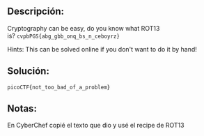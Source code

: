 ## Descripción:
Cryptography can be easy, do you know what ROT13 is? `cvpbPGS{abg_gbb_onq_bs_n_ceboyrz}`

Hints:
This can be solved online if you don't want to do it by hand!
## Solución:
```
picoCTF{not_too_bad_of_a_problem}
```

## Notas:
En CyberChef copié el texto que dio y usé el recipe de ROT13

